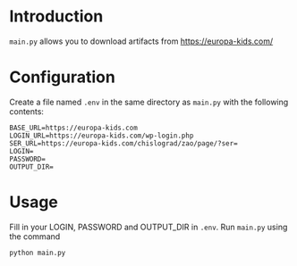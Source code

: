 # Introduction
`main.py` allows you to download artifacts from https://europa-kids.com/

# Configuration
Create a file named `.env` in the same directory as `main.py` with the following contents:
```
BASE_URL=https://europa-kids.com
LOGIN_URL=https://europa-kids.com/wp-login.php
SER_URL=https://europa-kids.com/chislograd/zao/page/?ser=
LOGIN=
PASSWORD=
OUTPUT_DIR=
```

# Usage
Fill in your LOGIN, PASSWORD and OUTPUT_DIR in `.env`.
Run `main.py` using the command
```
python main.py
```
